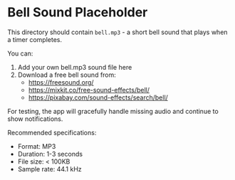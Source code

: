 # Bell Sound Placeholder

This directory should contain `bell.mp3` - a short bell sound that plays when a timer completes.

You can:
1. Add your own bell.mp3 sound file here
2. Download a free bell sound from:
   - https://freesound.org/
   - https://mixkit.co/free-sound-effects/bell/
   - https://pixabay.com/sound-effects/search/bell/

For testing, the app will gracefully handle missing audio and continue to show notifications.

Recommended specifications:
- Format: MP3
- Duration: 1-3 seconds
- File size: < 100KB
- Sample rate: 44.1 kHz
